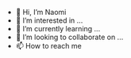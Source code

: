 - 👋 Hi, I’m Naomi
- 👀 I’m interested in ...
- 🌱 I’m currently learning ...
- 💞️ I’m looking to collaborate on ...
- 📫 How to reach me 

<!---
chan-naomi/chan-naomi is a ✨ special ✨ repository because its `README.md` (this file) appears on your GitHub profile.
You can click the Preview link to take a look at your changes.
--->
